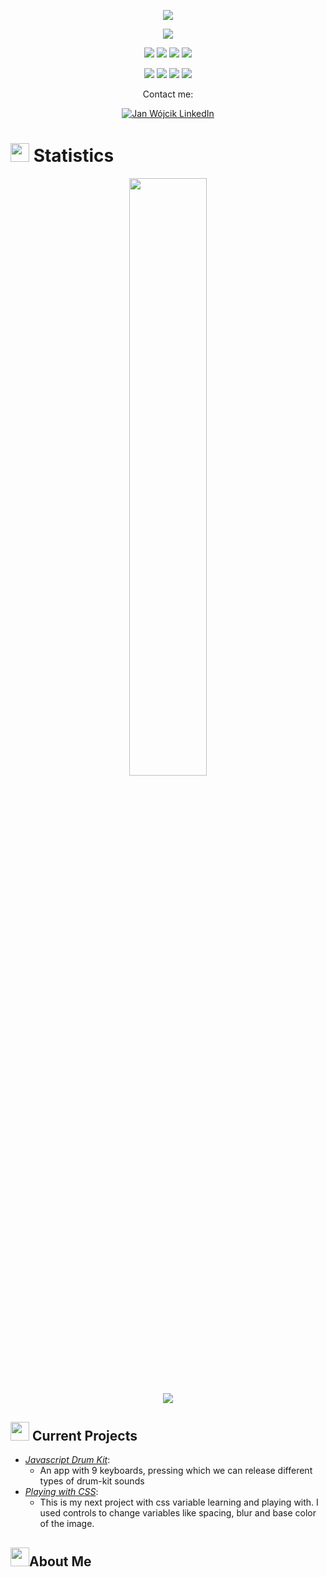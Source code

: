 <p align="center">
  <a href="https://github.com/DenverCoder1/readme-typing-svg"><img src="https://readme-typing-svg.herokuapp.com?lines=Hello,+World!;My+name+is+Jan.;I+am+Front-end+developer.;My+passion+is...;Learning!;&font=Fira+Code&weight=500&size=30&duration=4000&pause=1000&color=408D66&center=true&vCenter=true&width=600&height=100&"></a>
</p>

<p>
<div align="center" target="_blank">
  <img src="https://img.shields.io/github/followers/Janowoj?style=social">
</div>
</p>

<p>
<div align="center">
  <img src="https://img.shields.io/badge/JavaScript-000000.svg?style=for-the-badge&logo=javascript&logoColor=F7E017">
  <img src="https://img.shields.io/badge/ReactJs-61DAFB.svg?logo=react&logoColor=black&style=for-the-badge">
  <img src="https://img.shields.io/badge/HTML5-F26624.svg?style=for-the-badge&logo=html5&logoColor=white">
  <img src="https://img.shields.io/badge/CSS-2465F1.svg?style=for-the-badge&logo=CSS3&logoColor=white">
</div>
</p>

<p>
<div align="center">
  <img src="https://img.shields.io/badge/Bootstrap-7952B3.svg?style=for-the-badge&logo=bootstrap&logoColor=white">
  <img src="https://img.shields.io/badge/Bulma-00D1B2.svg?style=for-the-badge&logo=bulma&logoColor=black">
  <img src="https://img.shields.io/badge/GitHub-%23121011.svg?style=for-the-badge&logo=github&logoColor=white">
  <img src="https://img.shields.io/badge/Visual%20Studio%20Code-0078d7.svg?style=for-the-badge&logo=visual-studio-code&logoColor=white">
</div>
</p>

<p align="center">Contact me:</p>
<p>
  
<div align="center" target="_blank">
	<a href="https://www.linkedin.com/in/jan-w%C3%B3jcik-245374252" rel="nofollow">
  	<img alt="Jan Wójcik LinkedIn" src="https://fontawesome.com/icons/linkedin?f=brands&s=solid">
	</a>
</div>
</p>

# <img src="https://media4.giphy.com/media/MIGbtLZoVjbl0bYbAd/giphy.gif?cid=ecf05e472t2h0i8d7dcjaoau9iqtchhr899hxmpxzzgc7lyw&rid=giphy.gif" width="30"> Statistics

<!-- [![Torrin's Activity Graph](https://activity-graph.herokuapp.com/graph?username=torrinworx&custom_title=Torrin's%20Contribution%20Graph&theme=radical&bg_color=282828&hide_border=true&line=d1a01f&point=c58545)](http://torrinleonard.com/) -->

<p align="center">
  <a href="http://torrinleonard.com/">
    <img width="49.5%" src="https://github-readme-stats.vercel.app/api/top-langs/?username=Janowoj&theme=radical&bg_color=282828&hide_border=true&include_all_commits=true&count_private=true&layout=compact">
  </a>
</p>

<p align="center"><img src="https://profile-counter.glitch.me/{Janowoj}/count.svg"></p>

## <img src="https://media1.giphy.com/media/Q8PQ1KuarrYucCMVTJ/giphy.gif?cid=ecf05e47odgm8bs8cmb8cf1ijmfzqaeeu9fzmx6nbcv06ky2&rid=giphy.gif" width="30"> Current Projects
<ul>			
	<li><i><a href="https://github.com/Janowoj/javascript-drum-kit">Javascript Drum Kit</a></i>:<ul><li>An app with 9 keyboards, pressing which we can release different types of drum-kit sounds</li></ul></li>
	<li><i><a href="https://github.com/Janowoj/playing-with-css-variables-and-js">Playing with CSS</a></i>:<ul><li>This is my next project with css variable learning and playing with. I used controls to change variables like spacing, blur and base color of the image.</li></ul></li>
	
</ul>

## <img src="https://user-images.githubusercontent.com/82110564/189553856-2e7f8f30-80b4-484f-bfaa-9e5eb10f24e5.gif" width="30">About Me

